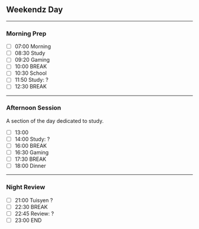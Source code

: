  ## Weekendz Day
---
### Morning Prep

- [ ] 07:00 Morning
- [ ] 08:30 Study
- [ ] 09:20 Gaming
- [ ] 10:00 BREAK
- [ ] 10:30 School
- [ ] 11:50 Study: ?
- [ ] 12:30 BREAK
---
### Afternoon Session

A section of the day dedicated to study.

- [ ] 13:00
- [ ] 14:00 Study: ?
- [ ] 16:00 BREAK
- [ ] 16:30 Gaming
- [ ] 17:30 BREAK
- [ ] 18:00 Dinner
---
### Night Review

- [ ] 21:00 Tuisyen ?
- [ ] 22:30 BREAK
- [ ] 22:45 Review: ?
- [ ] 23:00 END